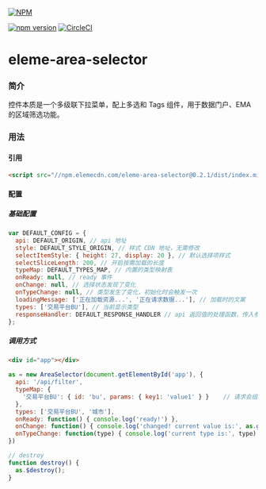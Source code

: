 [![NPM](https://nodei.co/npm/eleme-area-selector.png?downloads=true&downloadRank=true&stars=true)](https://nodei.co/npm/eleme-area-selector/)

[![npm version](https://badge.fury.io/js/eleme-area-selector.svg)](https://badge.fury.io/js/eleme-area-selector)
[![CircleCI](https://circleci.com/gh/ppq1991/eleme-area-selector/tree/master.svg?style=svg)](https://circleci.com/gh/ppq1991/eleme-area-selector/tree/master)

# eleme-area-selector

### 简介

控件本质是一个多级联下拉菜单，配上多选和 Tags 组件，用于数据门户、EMA 的区域筛选功能。

### 用法

#### 引用

```html
<script src="//npm.elemecdn.com/eleme-area-selector@0.2.1/dist/index.min.js"></script>
```

#### 配置

##### 基础配置

```javascript
var DEFAULT_CONFIG = {
  api: DEFAULT_ORIGIN, // api 地址
  style: DEFAULT_STYLE_ORIGIN, // 样式 CDN 地址，无需修改
  selectItemStyle: { height: 27, display: 20 }, // 默认选择项样式
  selectSliceLength: 200, // 开启按需加载的长度
  typeMap: DEFAULT_TYPES_MAP, // 内置的类型映射表
  onReady: null, // ready 事件
  onChange: null, // 选择状态发现了变化
  onTypeChange: null, // 类型发生了变化，初始化时会触发一次
  loadingMessage: ['正在加载资源...', '正在请求数据...'], // 加载时的文案
  types: ['交易平台BU'], // 当前显示类型
  responseHandler: DEFAULT_RESPONSE_HANDLER // api 返回值的处理函数，传入参数是 (data, callback)
};
```

##### 调用方式

```html
<div id="app"></div>
```

```javascript
as = new AreaSelector(document.getElementById('app'), {
  api: '/api/filter',
  typeMap: {
    '交易平台BU': { id: 'bu', params: { key1: 'value1' } }    // 请求会组装成 /api/filter/bu?key1=value1
  },
  types: ['交易平台BU', '城市'],
  onReady: function() { console.log('ready!') },
  onChange: function() { console.log('changed! current value is:', as.getModel()) }, // { level: 1, data: '123,3453,676,1' }
  onTypeChange: function(type) { console.log('current type is:', type) }
})

// destroy
function destroy() {
  as.$destroy();
}
```
